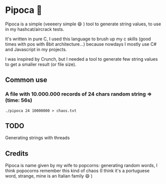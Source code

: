 # Pipoca 🍿
Pipoca is a simple (veeeery simple 😄 ) tool to generate string values, to use in my hashcat/aircrack tests.

It's written in pure C, I used this language to brush up my c skills (good times with pos with 8bit architecture...) because nowdays I mostly use C# and Javascript in my projects.

I was inspired by Crunch, but I needed a tool to generate few string values to get a smaller result (or file size).

## Common use
### A file with 10.000.000 records of 24 chars random string => (time: 56s)
    ./pipoca 24 10000000 > chaos.txt

## TODO
Generating strings with threads

## Credits
Pipoca is name given by my wife to popcorns: generating random words, I think popocorns remember this kind of chaos
(I think it's a portuguese word, strange, mine is an Italian family 😄 )
